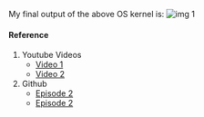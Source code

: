 My final output of the above OS kernel is:
![img 1](/images/final.png)

#### Reference
1. Youtube Videos
    - [Video 1](https://www.youtube.com/watch?v=FkrpUaGThTQ)
    - [Video 2](https://www.youtube.com/watch?v=wz9CZBeXR6U)
2. Github
    - [Episode 2](https://github.com/davidcallanan/os-series/tree/ep1)
    - [Episode 2](https://github.com/davidcallanan/os-series/tree/ep2)